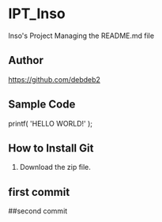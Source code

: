# IPT_Inso
Inso's Project
 Managing the README.md file

## Author
 https://github.com/debdeb2

## Sample Code
printf( 'HELLO WORLD!' );

## How to Install Git
 1. Download the zip file.

## first commit
##second commit